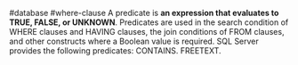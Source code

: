 #database #where-clause
A predicate is **an expression that evaluates to TRUE, FALSE, or UNKNOWN**. Predicates are used in the search condition of WHERE clauses and HAVING clauses, the join conditions of FROM clauses, and other constructs where a Boolean value is required. SQL Server provides the following predicates: CONTAINS. FREETEXT.